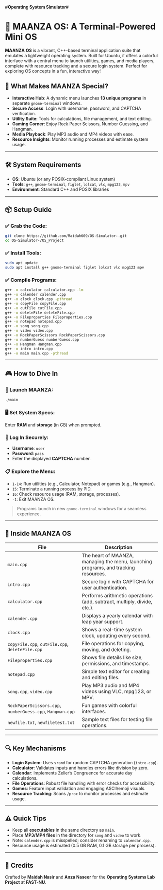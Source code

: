 #**Operating System Simulator**#
# 🚀 **MAANZA OS: A Terminal-Powered Mini OS**

**MAANZA OS** is a vibrant, C++-based terminal application suite that emulates a lightweight operating system. Built for Ubuntu, it offers a colorful interface with a central menu to launch utilities, games, and media players, complete with resource tracking and a secure login system. Perfect for exploring OS concepts in a fun, interactive way!


## 🌟 **What Makes MAANZA Special?**

* **Interactive Hub**: A dynamic menu launches **13 unique programs** in separate `gnome-terminal` windows.
* **Secure Access**: Login with username, password, and CAPTCHA verification.
* **Utility Suite**: Tools for calculations, file management, and text editing.
* **Gaming Corner**: Enjoy Rock Paper Scissors, Number Guessing, and Hangman.
* **Media Playback**: Play MP3 audio and MP4 videos with ease.
* **Resource Insights**: Monitor running processes and estimate system usage.

---

## 🛠️ **System Requirements**

* **OS**: Ubuntu (or any POSIX-compliant Linux system)
* **Tools**: `g++`, `gnome-terminal`, `figlet`, `lolcat`, `vlc`, `mpg123`, `mpv`
* **Environment**: Standard C++ and POSIX libraries

---

## 📦 **Setup Guide**


### ✅ **Grab the Code:**

```bash
git clone https://github.com/Maidah609/OS-Simulator-.git
cd OS-Simulator-/OS_Project
```

### ✅ **Install Tools:**

```bash
sudo apt update
sudo apt install g++ gnome-terminal figlet lolcat vlc mpg123 mpv
```

### ✅ **Compile Programs:**

```bash
g++ -o calculator calculator.cpp -lm
g++ -o calender calender.cpp
g++ -o clock clock.cpp -pthread
g++ -o copyFile copyFile.cpp
g++ -o cutFile cutFile.cpp
g++ -o deleteFile deleteFile.cpp
g++ -o Fileproperties Fileproperties.cpp
g++ -o notepad notepad.cpp
g++ -o song song.cpp
g++ -o video video.cpp
g++ -o RockPaperScissors RockPaperScissors.cpp
g++ -o numberGuess numberGuess.cpp
g++ -o Hangman Hangman.cpp
g++ -o intro intro.cpp
g++ -o main main.cpp -pthread
```

---

## 🎮 **How to Dive In**

### 🚀 **Launch MAANZA:**

```bash
./main
```

### 🖥️ **Set System Specs:**

Enter **RAM** and **storage** (in GB) when prompted.

### 🔐 **Log In Securely:**

* **Username**: `user`
* **Password**: `pass`
* Enter the displayed **CAPTCHA** number.

### 📋 **Explore the Menu:**

* `1-14`: Run utilities (e.g., Calculator, Notepad) or games (e.g., Hangman).
* `15`: Terminate a running process by PID.
* `16`: Check resource usage (RAM, storage, processes).
* `-1`: Exit MAANZA OS.

> Programs launch in new `gnome-terminal` windows for a seamless experience.

---

## 📂 **Inside MAANZA OS**

| File                                                      | Description                                                                         |
| --------------------------------------------------------- | ----------------------------------------------------------------------------------- |
| `main.cpp`                                                | The heart of MAANZA, managing the menu, launching programs, and tracking resources. |
| `intro.cpp`                                               | Secure login with CAPTCHA for user authentication.                                  |
| `calculator.cpp`                                          | Performs arithmetic operations (add, subtract, multiply, divide, etc.).             |
| `calender.cpp`                                            | Displays a yearly calendar with leap year support.                                  |
| `clock.cpp`                                               | Shows a real-time system clock, updating every second.                              |
| `copyFile.cpp`, `cutFile.cpp`, `deleteFile.cpp`           | File operations for copying, moving, and deleting.                                  |
| `Fileproperties.cpp`                                      | Shows file details like size, permissions, and timestamps.                          |
| `notepad.cpp`                                             | Simple text editor for creating and editing files.                                  |
| `song.cpp`, `video.cpp`                                   | Play MP3 audio and MP4 videos using VLC, mpg123, or MPV.                            |
| `RockPaperScissors.cpp`, `numberGuess.cpp`, `Hangman.cpp` | Fun games with colorful interfaces.                                                 |
| `newfile.txt`, `newfiletest.txt`                          | Sample text files for testing file operations.                                      |

---

## 🔍 **Key Mechanisms**

* **Login System**: Uses `srand` for random CAPTCHA generation (`intro.cpp`).
* **Calculator**: Validates inputs and handles errors like division by zero.
* **Calendar**: Implements Zeller’s Congruence for accurate day calculations.
* **File Operations**: Robust file handling with error checks for accessibility.
* **Games**: Feature input validation and engaging ASCII/emoji visuals.
* **Resource Tracking**: Scans `/proc` to monitor processes and estimate usage.

---

## ⚠️ **Quick Tips**

* Keep all **executables** in the same directory as `main`.
* Place **MP3/MP4 files** in the directory for `song` and `video` to work.
* Note: `calender.cpp` is misspelled; consider renaming to `calendar.cpp`.
* Resource usage is estimated (0.5 GB RAM, 0.1 GB storage per process).

---

## 🙌 **Credits**

Crafted by **Maidah Nasir** and **Anza Naseer**
for the **Operating Systems Lab Project** at **FAST-NU**.
